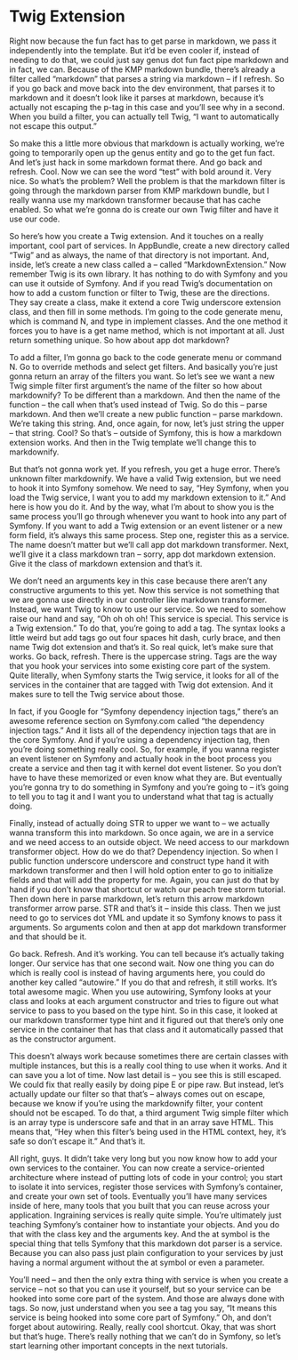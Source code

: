 # Twig Extension

Right now because the fun fact has to get parse in markdown, we pass it independently into the template.  But it’d be even cooler if, instead of needing to do that, we could just say genus dot fun fact pipe markdown and in fact, we can.  Because of the KMP markdown bundle, there’s already a filter called “markdown” that parses a string via markdown – if I refresh.  So if you go back and move back into the dev environment, that parses it to markdown and it doesn’t look like it parses at markdown, because it’s actually not escaping the p-tag in this case and you’ll see why in a second.  When you build a filter, you can actually tell Twig, “I want to automatically not escape this output.”  

So make this a little more obvious that markdown is actually working, we’re going to temporarily open up the genus entity and go to the get fun fact.  And let’s just hack in some markdown format there. And go back and refresh.  Cool.  Now we can see the word “test” with bold around it.  Very nice.  So what’s the problem?  Well the problem is that the markdown filter is going through the markdown parser from KMP markdown bundle, but I really wanna use my markdown transformer because that has cache enabled.  So what we’re gonna do is create our own Twig filter and have it use our code.  

So here’s how you create a Twig extension.  And it touches on a really important, cool part of services.  In AppBundle, create a new directory called “Twig” and as always, the name of that directory is not important.  And, inside, let’s create a new class called a – called “MarkdownExtension.”  Now remember Twig is its own library.  It has nothing to do with Symfony and you can use it outside of Symfony.  And if you read Twig’s documentation on how to add a custom function or filter to Twig, these are the directions.  They say create a class, make it extend a core Twig underscore extension class, and then fill in some methods.  I’m going to the code generate menu, which is command N, and type in implement classes.  And the one method it forces you to have is a get name method, which is not important at all.  Just return something unique.  So how about app dot markdown?

To add a filter, I’m gonna go back to the code generate menu or command N.  Go to override methods and select get filters.  And basically you’re just gonna return an array of the filters you want.  So let’s see we want a new Twig simple filter first argument’s the name of the filter so how about markdownify?  To be different than a markdown.  And then the name of the function – the call when that’s used instead of Twig.  So do this – parse markdown.  And then we’ll create a new public function – parse markdown.  We’re taking this string.  And, once again, for now, let’s just string the upper – that string.  Cool?  So that’s – outside of Symfony, this is how a markdown extension works.  And then in the Twig template we’ll change this to markdownify.  

But that’s not gonna work yet.  If you refresh, you get a huge error.  There’s unknown filter markdownify.  We have a valid Twig extension, but we need to hook it into Symfony somehow.  We need to say, “Hey Symfony, when you load the Twig service, I want you to add my markdown extension to it.”  And here is how you do it.  And by the way, what I’m about to show you is the same process you’ll go through whenever you want to hook into any part of Symfony.  If you want to add a Twig extension or an event listener or a new form field, it’s always this same process.  Step one, register this as a service.  The name doesn’t matter but we’ll call app dot markdown transformer.  Next, we’ll give it a class markdown tran – sorry, app dot markdown extension.  Give it the class of markdown extension and that’s it.  

We don’t need an arguments key in this case because there aren’t any constructive arguments to this yet.  Now this service is not something that we are gonna use directly in our controller like markdown transformer.  Instead, we want Twig to know to use our service.  So we need to somehow raise our hand and say, “Oh oh oh oh!  This service is special.  This service is a Twig extension.”  To do that, you’re going to add a tag.  The syntax looks a little weird but add tags go out four spaces hit dash, curly brace, and then name Twig dot extension and that’s it.  So real quick, let’s make sure that works.  Go back, refresh.  There is the uppercase string.  Tags are the way that you hook your services into some existing core part of the system.  Quite literally, when Symfony starts the Twig service, it looks for all of the services in the container that are tagged with Twig dot extension.  And it makes sure to tell the Twig service about those. 

In fact, if you Google for “Symfony dependency injection tags,” there’s an awesome reference section on Symfony.com called “the dependency injection tags.”  And it lists all of the dependency injection tags that are in the core Symfony.  And if you’re using a dependency injection tag, then you’re doing something really cool.  So, for example, if you wanna register an event listener on Symfony and actually hook in the boot process you create a service and then tag it with kernel dot event listener.  So you don’t have to have these memorized or even know what they are.  But eventually you’re gonna try to do something in Symfony and you’re going to – it’s going to tell you to tag it and I want you to understand what that tag is actually doing.

Finally, instead of actually doing STR to upper we want to – we actually wanna transform this into markdown.  So once again, we are in a service and we need access to an outside object.  We need access to our markdown transformer object.  How do we do that?  Dependency injection.  So when I public function underscore underscore and construct type hand it with markdown transformer and then I will hold option enter to go to initialize fields and that will add the property for me.  Again, you can just do that by hand if you don’t know that shortcut or watch our peach tree storm tutorial.  Then down here in parse markdown, let’s return this arrow markdown transformer arrow parse.  STR and that’s it – inside this class.  Then we just need to go to services dot YML and update it so Symfony knows to pass it arguments.  So arguments colon and then at app dot markdown transformer and that should be it.  

Go back.  Refresh.  And it’s working.  You can tell because it’s actually taking longer.  Our service has that one second wait.  Now one thing you can do which is really cool is instead of having arguments here, you could do another key called “autowire.”  If you do that and refresh, it still works.  It’s total awesome magic.  When you use autowiring, Symfony looks at your class and looks at each argument constructor and tries to figure out what service to pass to you based on the type hint.  So in this case, it looked at our markdown transformer type hint and it figured out that there’s only one service in the container that has that class and it automatically passed that as the constructor argument.  

This doesn’t always work because sometimes there are certain classes with multiple instances, but this is a really cool thing to use when it works.  And it can save you a lot of time.  Now last detail is – you see this is still escaped.  We could fix that really easily by doing pipe E or pipe raw.  But instead, let’s actually update our filter so that that’s – always comes out on escape, because we know if you’re using the markdownify filter, your content should not be escaped.  To do that, a third argument Twig simple filter which is an array type is underscore safe and that in an array save HTML.  This means that, “Hey when this filter’s being used in the HTML context, hey, it’s safe so don’t escape it.”  And that’s it.

All right, guys.  It didn’t take very long but you now know how to add your own services to the container.  You can now create a service-oriented architecture where instead of putting lots of code in your control; you start to isolate it into services, register those services with Symfony’s container, and create your own set of tools.  Eventually you’ll have many services inside of here, many tools that you built that you can reuse across your application.  Ingraining services is really quite simple.  You’re ultimately just teaching Symfony’s container how to instantiate your objects.  And you do that with the class key and the arguments key.  And the at symbol is the special thing that tells Symfony that this markdown dot parser is a service.  Because you can also pass just plain configuration to your services by just having a normal argument without the at symbol or even a parameter.  

You’ll need – and then the only extra thing with service is when you create a service – not so that you can use it yourself, but so your service can be hooked into some core part of the system.  And those are always done with tags.  So now, just understand when you see a tag you say, “It means this service is being hooked into some core part of Symfony.”  Oh, and don’t forget about autowiring.  Really, really cool shortcut.  Okay, that was short but that’s huge.  There’s really nothing that we can’t do in Symfony, so let’s start learning other important concepts in the next tutorials. 
